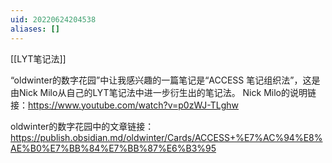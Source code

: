 ```yaml
---
uid: 20220624204538
aliases: []
---
```

[[LYT笔记法]]

​“oldwinter的数字花园”中让我感兴趣的一篇笔记是“ACCESS 笔记组织法”，这是由Nick Milo从自己的LYT笔记法中进一步衍生出的​笔记法。
Nick Milo的​说明链接：https://www.youtube.com/watch?v=p0zWJ-TLghw

oldwinter的数字花园中的​文章链接：https://publish.obsidian.md/oldwinter/Cards/ACCESS+%E7%AC%94%E8%AE%B0%E7%BB%84%E7%BB%87%E6%B3%95
